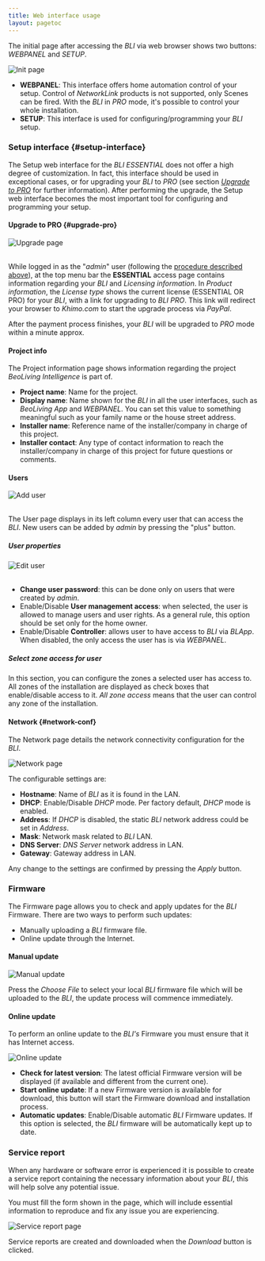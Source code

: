 ```yaml
---
title: Web interface usage
layout: pagetoc
---
```


The initial page after accessing the _BLI_ via web browser shows two buttons: _WEBPANEL_ and _SETUP_.

<div class="text-center">
  <img src="pictures/bli-advanced-user-guide/init-page.png" class="img-fluid img-thumbnail" alt="Init page"/>
</div>

+ **WEBPANEL**: This interface offers home automation control of your setup. Control of _NetworkLink_ products is not supported, only Scenes can be fired. With the _BLI_ in _PRO_ mode, it's possible to control your whole installation.
+ **SETUP**: This interface is used for configuring/programming your _BLI_ setup.

### Setup interface {#setup-interface}

The Setup web interface for the _BLI ESSENTIAL_ does not offer a high degree of customization. In fact, this interface should be used in exceptional cases, or for upgrading your _BLI_ to _PRO_ (see section [*Upgrade to PRO*](#upgrade-pro) for further information). After performing the upgrade, the Setup web interface becomes the most important tool for configuring and programming your setup.


#### Upgrade to PRO {#upgrade-pro}

<div class="text-center">
  <img src="pictures/bli-advanced-user-guide/upgrade.png" class="img-fluid" alt="Upgrade page"/>
</div>
<br>

While logged in as the "_admin_" user (following the [procedure described above](#admin-sign-in)), at the top menu bar the **ESSENTIAL** access page contains information regarding your _BLI_ and _Licensing information_.
In _Product information_, the _License type_ shows the current license (ESSENTIAL OR PRO) for your _BLI_, with a link for upgrading to _BLI PRO_. This link will redirect your browser to *Khimo.com* to start the upgrade process via _PayPal_.

After the payment process finishes, your _BLI_ will be upgraded to _PRO_ mode within a minute approx.

#### Project info

<!--
<div class="text-center">
  <img src="pictures/bli-advanced-user-guide/project-info.png" class="img-fluid" alt="Project Info"/>
</div>
<br>
-->

The Project information page shows information regarding the project _BeoLiving Intelligence_ is part of.

+ **Project name**: Name for the project.
+ **Display name**: Name shown for the _BLI_ in all the user interfaces, such as _BeoLiving App_ and _WEBPANEL_. You can set this value to something meaningful such as your family name or the house street address.
+ **Installer name**: Reference name of the installer/company in charge of this project.
+ **Installer contact**: Any type of contact information to reach the installer/company in charge of this project for future questions or comments.

#### Users

<div class="text-center">
  <img src="pictures/bli-advanced-user-guide/add-user.png" class="img-fluid" alt="Add user"/>
</div>
<br>

The User page displays in its left column every user that can access the _BLI_. New users can be added by _admin_ by pressing the "plus" button.

##### User properties

<div class="text-center">
  <img src="pictures/bli-advanced-user-guide/edit-user.png" class="img-fluid" alt="Edit user"/>
</div>
<br>

+ **Change user password**: this can be done only on users that were created by _admin_.
+ Enable/Disable **User management access**: when selected, the user is allowed to manage users and user rights. As a general rule, this option should be set only for the home owner.
+ Enable/Disable **Controller**: allows user to have access to _BLI_ via _BLApp_. When disabled, the only access the user has is via _WEBPANEL_.

##### Select zone access for user

In this section, you can configure the zones a selected user has access to. All zones of the installation are displayed as check boxes that enable/disable access to it. _All zone access_ means that the user can control any zone of the installation.

#### Network {#network-conf}

The Network page details the network connectivity configuration for the _BLI_.

<img src="pictures/bli-advanced-user-guide/network.png" class="img-fluid" alt="Network page"/>

The configurable settings are:

+ **Hostname**: Name of _BLI_ as it is found in the LAN.
+ **DHCP**: Enable/Disable _DHCP_ mode. Per factory default, _DHCP_ mode is enabled.
+ **Address**: If _DHCP_ is disabled, the static _BLI_ network address could be set in _Address_.
+ **Mask**: Network mask related to _BLI_ LAN.
+ **DNS Server**: _DNS Server_ network address in LAN.
+ **Gateway**: Gateway address in LAN.

Any change to the settings are confirmed by pressing the _Apply_ button.

### Firmware

The Firmware page allows you to check and apply updates for the _BLI_ Firmware. There are two ways to perform such updates:

+ Manually uploading a _BLI_ firmware file.
+ Online update through the Internet. 

#### Manual update

<img src="pictures/bli-advanced-user-guide/manual-update.png" class="img-fluid" alt="Manual update"/>
<br>

Press the _Choose File_ to select your local _BLI_ firmware file which will be uploaded to the _BLI_, the update process will commence immediately.

#### Online update

To perform an online update to the _BLI's_ Firmware you must ensure that it has Internet access.

<img src="pictures/bli-advanced-user-guide/online-update.png" class="img-fluid" alt="Online update"/>
<br>

+ **Check for latest version**: The latest official Firmware version will be displayed (if available and different from the current one).
+ **Start online update**: If a new Firmware version is available for download, this button will start the Firmware download and installation process.
+ **Automatic updates**: Enable/Disable automatic _BLI_ Firmware updates. If this option is selected, the _BLI_ firmware will be automatically kept up to date.

### Service report

When any hardware or software error is experienced it is possible to create a service report containing the necessary information about your _BLI_, this will help solve any potential issue.

You must fill the form shown in the page, which will include essential information to reproduce and fix any issue you are experiencing.

<img src="pictures/bli-advanced-user-guide/service-report.png" class="img-fluid" alt="Service report page"/>

Service reports are created and downloaded when the _Download_ button is clicked.
